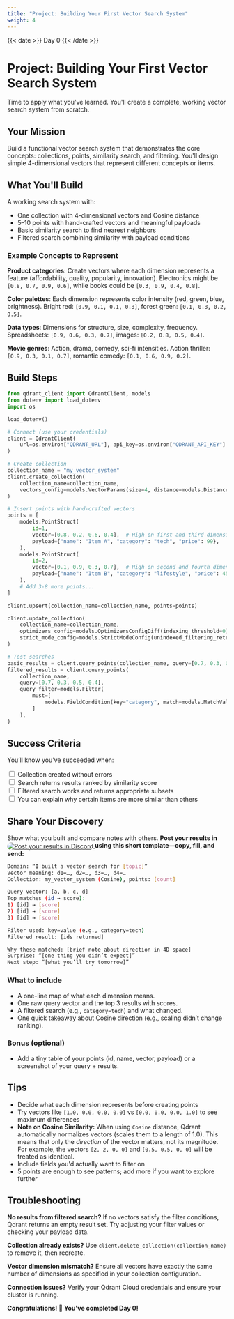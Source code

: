 ```yaml
---
title: "Project: Building Your First Vector Search System"
weight: 4
---
```


{{< date >}} Day 0 {{< /date >}}

# Project: Building Your First Vector Search System

Time to apply what you've learned. You'll create a complete, working vector search system from scratch.

## Your Mission

Build a functional vector search system that demonstrates the core concepts: collections, points, similarity search, and filtering. You'll design simple 4-dimensional vectors that represent different concepts or items.

## What You'll Build

A working search system with:
- One collection with 4-dimensional vectors and Cosine distance
- 5–10 points with hand-crafted vectors and meaningful payloads
- Basic similarity search to find nearest neighbors
- Filtered search combining similarity with payload conditions

### Example Concepts to Represent

<!-- **Product categories**: Create vectors where each dimension represents a feature (price, quality, popularity, innovation). Electronics might be `[0.8, 0.7, 0.9, 0.6]`, while books could be `[0.3, 0.9, 0.4, 0.8]`. -->
**Product categories**: Create vectors where each dimension represents a feature (affordability, quality, popularity, innovation). Electronics might be `[0.8, 0.7, 0.9, 0.6]`, while books could be `[0.3, 0.9, 0.4, 0.8]`.

**Color palettes**: Each dimension represents color intensity (red, green, blue, brightness). Bright red: `[0.9, 0.1, 0.1, 0.8]`, forest green: `[0.1, 0.8, 0.2, 0.5]`.

**Data types**: Dimensions for structure, size, complexity, frequency. Spreadsheets: `[0.9, 0.6, 0.3, 0.7]`, images: `[0.2, 0.8, 0.5, 0.4]`.

**Movie genres**: Action, drama, comedy, sci-fi intensities. Action thriller: `[0.9, 0.3, 0.1, 0.7]`, romantic comedy: `[0.1, 0.6, 0.9, 0.2]`.

## Build Steps

```python
from qdrant_client import QdrantClient, models
from dotenv import load_dotenv
import os

load_dotenv()

# Connect (use your credentials)
client = QdrantClient(
    url=os.environ["QDRANT_URL"], api_key=os.environ["QDRANT_API_KEY"]
)

# Create collection
collection_name = "my_vector_system"
client.create_collection(
    collection_name=collection_name,
    vectors_config=models.VectorParams(size=4, distance=models.Distance.COSINE),
)

# Insert points with hand-crafted vectors
points = [
    models.PointStruct(
        id=1,
        vector=[0.8, 0.2, 0.6, 0.4],  # High on first and third dimensions
        payload={"name": "Item A", "category": "tech", "price": 99},
    ),
    models.PointStruct(
        id=2,
        vector=[0.1, 0.9, 0.3, 0.7],  # High on second and fourth dimensions
        payload={"name": "Item B", "category": "lifestyle", "price": 45},
    ),
    # Add 3-8 more points...
]

client.upsert(collection_name=collection_name, points=points)

client.update_collection(
    collection_name=collection_name,
    optimizers_config=models.OptimizersConfigDiff(indexing_threshold=0),
    strict_mode_config=models.StrictModeConfig(unindexed_filtering_retrieve=True),
)

# Test searches
basic_results = client.query_points(collection_name, query=[0.7, 0.3, 0.5, 0.4])
filtered_results = client.query_points(
    collection_name,
    query=[0.7, 0.3, 0.5, 0.4],
    query_filter=models.Filter(
        must=[
            models.FieldCondition(key="category", match=models.MatchValue(value="tech"))
        ]
    ),
)
```

## Success Criteria

You’ll know you’ve succeeded when:

<input type="checkbox"> Collection created without errors  
<input type="checkbox"> Search returns results ranked by similarity score  
<input type="checkbox"> Filtered search works and returns appropriate subsets  
<input type="checkbox"> You can explain why certain items are more similar than others  


## Share Your Discovery

Show what you built and compare notes with others. **Post your results in** <a href="https://discord.com/invite/qdrant" target="_blank" rel="noopener noreferrer" aria-label="Qdrant Discord">
  <img src="https://img.shields.io/badge/Qdrant%20Discord-5865F2?style=flat&logo=discord&logoColor=white&labelColor=5865F2&color=5865F2"
       alt="Post your results in Discord"
       style="display:inline; margin:0; vertical-align:middle; border-radius:9999px;" />
</a> **using this short template—copy, fill, and send:**


```bash
Domain: “I built a vector search for [topic]”
Vector meaning: d1=…, d2=…, d3=…, d4=…
Collection: my_vector_system (Cosine), points: [count]

Query vector: [a, b, c, d]
Top matches (id → score): 
1) [id] → [score]
2) [id] → [score]
3) [id] → [score]

Filter used: key=value (e.g., category=tech)
Filtered result: [ids returned]

Why these matched: [brief note about direction in 4D space]
Surprise: “[one thing you didn’t expect]”
Next step: “[what you’ll try tomorrow]”
```

### What to include

* A one-line map of what each dimension means.
* One raw query vector and the top 3 results with scores.
* A filtered search (e.g., `category=tech`) and what changed.
* One quick takeaway about Cosine direction (e.g., scaling didn’t change ranking).

### Bonus (optional)

* Add a tiny table of your points (id, name, vector, payload) or a screenshot of your query + results.

## Tips

- Decide what each dimension represents before creating points
- Try vectors like `[1.0, 0.0, 0.0, 0.0]` vs `[0.0, 0.0, 0.0, 1.0]` to see maximum differences
- **Note on Cosine Similarity:** When using `Cosine` distance, Qdrant automatically normalizes vectors (scales them to a length of 1.0). This means that only the *direction* of the vector matters, not its magnitude. For example, the vectors `[2, 2, 0, 0]` and `[0.5, 0.5, 0, 0]` will be treated as identical.
- Include fields you'd actually want to filter on
- 5 points are enough to see patterns; add more if you want to explore further

## Troubleshooting

**No results from filtered search?** If no vectors satisfy the filter conditions, Qdrant returns an empty result set. Try adjusting your filter values or checking your payload data.

**Collection already exists?** Use `client.delete_collection(collection_name)` to remove it, then recreate.

**Vector dimension mismatch?** Ensure all vectors have exactly the same number of dimensions as specified in your collection configuration.

**Connection issues?** Verify your Qdrant Cloud credentials and ensure your cluster is running. 

**Congratulations! 🎉 You've completed Day 0!**